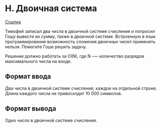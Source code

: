 # H. Двоичная система

[Ссылка](https://contest.yandex.ru/contest/22449/problems/H/)

Тимофей записал два числа в двоичной системе счисления и попросил Гошу вывести их сумму, также в двоичной системе. Встроенную в язык программирования возможность сложения двоичных чисел применять нельзя. Помогите Гоше решить задачу.

Решение должно работать за O(N), где N –— количество разрядов максимального числа на входе.

## Формат ввода

Два числа в двоичной системе счисления, каждое на отдельной строке. Длина каждого числа не превосходит 10 000 символов.

## Формат вывода

Одно число в двоичной системе счисления.